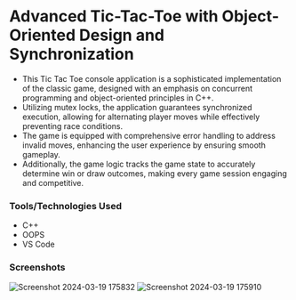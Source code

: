 # Advanced Tic-Tac-Toe with Object-Oriented Design and Synchronization
 - This Tic Tac Toe console application is a sophisticated implementation of the classic game, designed with an emphasis on concurrent programming and object-oriented principles in C++.
 - Utilizing mutex locks, the application guarantees synchronized execution, allowing for alternating player moves while effectively preventing race conditions.
 - The game is equipped with comprehensive error handling to address invalid moves, enhancing the user experience by ensuring smooth gameplay.
 - Additionally, the game logic tracks the game state to accurately determine win or draw outcomes, making every game session engaging and competitive.

### Tools/Technologies Used

 - C++
 - OOPS
 - VS Code

### Screenshots

![Screenshot 2024-03-19 175832](https://github.com/jakkalokesh/Tic_tac_toe/assets/116503470/12cfcea5-b806-4d60-96dc-97e11e5e2b98)
![Screenshot 2024-03-19 175910](https://github.com/jakkalokesh/Tic_tac_toe/assets/116503470/09014ac5-e348-4ef0-966f-d00eceb9a9f4)
